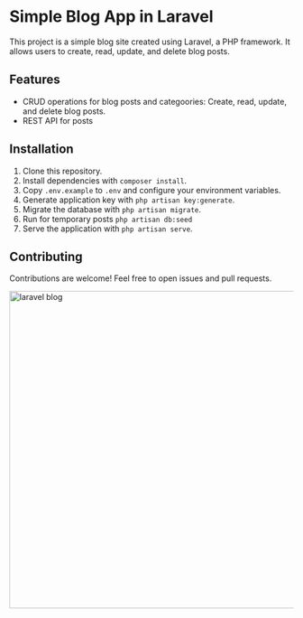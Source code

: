 # Simple Blog App in Laravel

This project is a simple blog site created using Laravel, a PHP framework. It allows users to create, read, update, and delete blog posts.

## Features
- CRUD operations for blog posts and categoories: Create, read, update, and delete blog posts.
- REST API for posts

## Installation
1. Clone this repository.
2. Install dependencies with `composer install`.
3. Copy `.env.example` to `.env` and configure your environment variables.
4. Generate application key with `php artisan key:generate`.
5. Migrate the database with `php artisan migrate`.
6. Run for temporary posts `php artisan db:seed`
9. Serve the application with `php artisan serve`.

## Contributing  
Contributions are welcome! Feel free to open issues and pull requests.

<img width="562" alt="laravel blog" src="https://github.com/Nityasaha13/Laravel-Blog/assets/113855935/be5011b7-b2a7-4eca-be28-6c25c37eee20">

